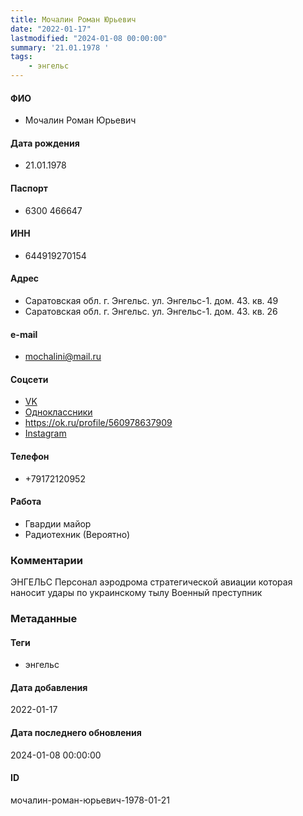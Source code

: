 ```yaml
---
title: Мочалин Роман Юрьевич
date: "2022-01-17"
lastmodified: "2024-01-08 00:00:00"
summary: '21.01.1978 '
tags: 
    - энгельс
---
```

<!--# pp1-->
<!--## Фигурант-->
<!--### Личные данные-->
#### ФИО
- Мочалин Роман Юрьевич
#### Дата рождения
- 21.01.1978
#### Паспорт
- 6300 466647
#### ИНН
- 644919270154
#### Адрес
- Саратовская обл. г. Энгельс. ул. Энгельс-1. дом. 43. кв. 49
- Саратовская обл. г. Энгельс. ул. Энгельс-1. дом. 43. кв. 26
#### e-mail
- mochalini@mail.ru
#### Соцсети
- [VK](https://vk.com/id742050668)
- [Одноклассники](https://ok.ru/profile/70758468786)
- https://ok.ru/profile/560978637909
- [Instagram](https://www.instagram.com/mochalin_r.u/)
#### Телефон
- +79172120952
#### Работа
- Гвардии майор
- Радиотехник (Вероятно)
### Комментарии
ЭНГЕЛЬС
Персонал аэродрома стратегической авиации которая наносит удары по украинскому тылу
Военный преступник
### Метаданные
#### Теги
- энгельс
#### Дата добавления
2022-01-17
#### Дата последнего обновления
2024-01-08 00:00:00
#### ID
мочалин-роман-юрьевич-1978-01-21
<!--## END;-->
